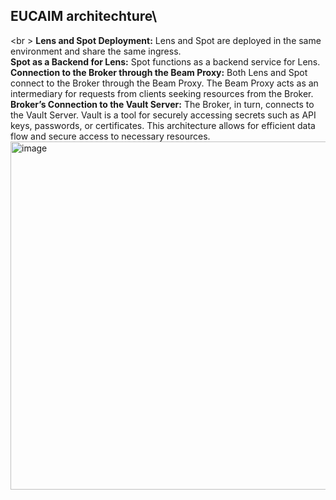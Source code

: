 ## EUCAIM architechture\
<br \>
**Lens and Spot Deployment:** Lens and Spot are deployed in the same environment and share the same ingress.\
**Spot as a Backend for Lens:** Spot functions as a backend service for Lens.\
**Connection to the Broker through the Beam Proxy:** Both Lens and Spot connect to the Broker through the Beam Proxy. The Beam Proxy acts as an intermediary for requests from clients seeking resources from the Broker.\
**Broker’s Connection to the Vault Server:** The Broker, in turn, connects to the Vault Server. Vault is a tool for securely accessing secrets such as API keys, passwords, or certificates.
This architecture allows for efficient data flow and secure access to necessary resources.
<img width="557" alt="image" src="https://github.com/EUCAIM/k8s-deployments/assets/100042312/17c7a4d5-c3b2-471a-88ea-8fff9d48a202">
